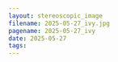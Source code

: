 ```yaml
---
layout: stereoscopic_image
filename: 2025-05-27_ivy.jpg
pagename: 2025-05-27_ivy
date: 2025-05-27
tags:
---
```

